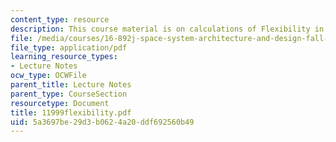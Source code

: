 ```yaml
---
content_type: resource
description: This course material is on calculations of Flexibility in Space Systems.
file: /media/courses/16-892j-space-system-architecture-and-design-fall-2004/5a3697be29d3b0624a20ddf692560b49_11999flexibility.pdf
file_type: application/pdf
learning_resource_types:
- Lecture Notes
ocw_type: OCWFile
parent_title: Lecture Notes
parent_type: CourseSection
resourcetype: Document
title: 11999flexibility.pdf
uid: 5a3697be-29d3-b062-4a20-ddf692560b49
---
```

